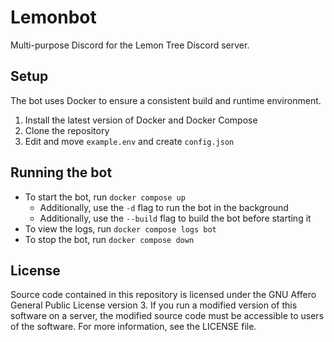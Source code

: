 # Lemonbot

Multi-purpose Discord for the Lemon Tree Discord server.

## Setup

The bot uses Docker to ensure a consistent build and runtime environment.

1. Install the latest version of Docker and Docker Compose
2. Clone the repository
3. Edit and move `example.env` and create `config.json`

## Running the bot

- To start the bot, run `docker compose up`
  - Additionally, use the `-d` flag to run the bot in the background
  - Additionally, use the `--build` flag to build the bot before starting it
- To view the logs, run `docker compose logs bot`
- To stop the bot, run `docker compose down`

## License

Source code contained in this repository is licensed under the GNU Affero General Public License version 3. If you run a
modified version of this software on a server, the modified source code must be accessible to users of the software. For
more information, see the LICENSE file.
